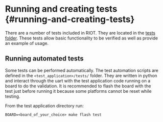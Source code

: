 Running and creating tests                        {#running-and-creating-tests}
==========================

There are a number of tests included in RIOT. They are located in the
[tests folder](https://github.com/RIOT-OS/RIOT/tree/master/tests). These tests
allow basic functionality to be verified as well as provide an example of
usage.


Running automated tests
-----------------------

Some tests can be performed automatically. The test automation scripts are
defined in the `<test_application>/tests/` folder. They are written in python
and interact through the uart with the test application code running on a board to do the validation. It is
recommended to flash the board with the test just before running it because
some platforms cannot be reset while testing.

From the test application directory run:

    BOARD=<board_of_your_choice> make flash test
